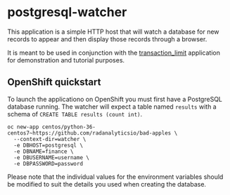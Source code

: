 # postgresql-watcher

This application is a simple HTTP host that will watch a database for new
records to appear and then display those records through a browser.

It is meant to be used in conjunction with the
[transaction_limit](https://github.com/rebeccaSimmonds19/transaction_limit)
application for demonstration and tutorial purposes.

## OpenShift quickstart

To launch the applicationo on OpenShift you must first have a PostgreSQL
database running. The watcher will expect a table named `results` with a
schema of `CREATE TABLE results (count int)`.

```
oc new-app centos/python-36-centos7~https://github.com/radanalyticsio/bad-apples \
  --context-dir=watcher \
  -e DBHOST=postgresql \
  -e DBNAME=finance \
  -e DBUSERNAME=username \
  -e DBPASSWORD=password
```

Please note that the individual values for the environment variables should
be modified to suit the details you used when creating the database.
